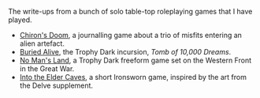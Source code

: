 The write-ups from a bunch of solo table-top roleplaying games that I have played.

* [Chiron's Doom](chirons-doom), a journalling game about a trio of misfits entering an alien artefact.
* [Buried Alive](trophy-dark-buried-alive), the Trophy Dark incursion, _Tomb of 10,000 Dreams_.
* [No Man's Land](trophy-dark-no-mans-land), a Trophy Dark freeform game set on the Western Front in the Great War.
* [Into the Elder Caves](ironsworn-delve-into-elder-caves), a short Ironsworn game, inspired by the art from the Delve supplement.